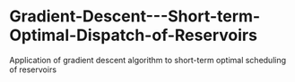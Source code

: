 # Gradient-Descent---Short-term-Optimal-Dispatch-of-Reservoirs
Application of gradient descent algorithm to short-term optimal scheduling of reservoirs
